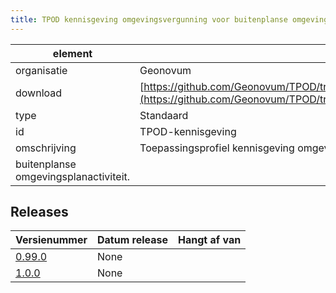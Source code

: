 ```yaml
---
title: TPOD kennisgeving omgevingsvergunning voor buitenplanse omgevingsplanactiviteiten
---
```


|element|waarde|
|-----|------|
| organisatie  |Geonovum|
| download  | [https://github.com/Geonovum/TPOD/tree/master/TPOD%20Kennisgeving%20omgevingsvergunning%20buitenplanse%20omgevingsplanactiviteit](<https://github.com/Geonovum/TPOD/tree/master/TPOD%20Kennisgeving%20omgevingsvergunning%20buitenplanse%20omgevingsplanactiviteit>)|
| type  |Standaard|
| id  |TPOD-kennisgeving|
| omschrijving  |Toepassingsprofiel kennisgeving omgevingsvergunning voor
buitenplanse omgevingsplanactiviteit.|

## Releases

|Versienummer|Datum release|Hangt af van
|-------|-------|-----|
| [0.99.0](<https://github.com/Geonovum/TPOD/blob/master/TPOD Kennisgeving omgevingsvergunning buitenplanse omgevingsplanactiviteit/TPOD Kennisgeving omgevingsvergunning buitenplanse omgevingsplanactiviteit v0.99.0.pdf>)|None||
| [1.0.0](<https://github.com/Geonovum/TPOD/blob/master/TPOD Kennisgeving omgevingsvergunning buitenplanse omgevingsplanactiviteit/TPOD Kennisgeving omgevingsvergunning buitenplanse omgevingsplanactiviteit v1.0.0.pdf>)|None||

